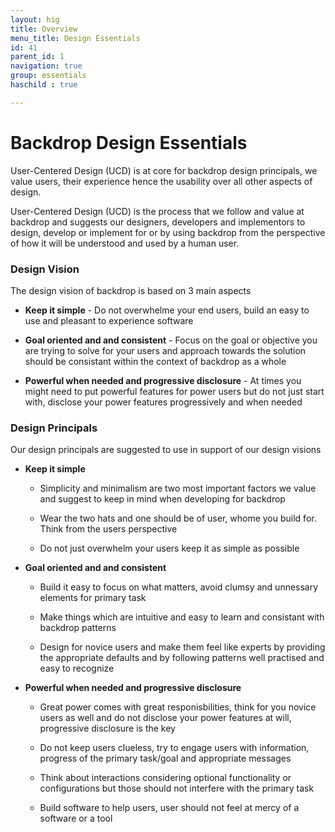 ```yaml
---
layout: hig
title: Overview
menu_title: Design Essentials 
id: 41
parent_id: 1
navigation: true
group: essentials
haschild : true

---
```


# Backdrop Design Essentials


User-Centered Design (UCD) is at core for backdrop design principals, we value users, their experience hence the usability over all other aspects of design.

User-Centered Design (UCD) is the process that we follow and value at backdrop and suggests our designers, developers and implementors to  design, develop or implement for or by using backdrop from the perspective of how it will be understood and used by a human user.

### Design Vision
The design vision of backdrop is based on 3 main aspects

* **Keep it simple** - Do not overwhelme your end users, build an easy to use and pleasant to experience software

* **Goal oriented and and consistent** - Focus on the goal or objective you are trying to solve for your users and approach towards the solution should be consistant within the context of backdrop as a whole

* **Powerful when needed and progressive disclosure** - At times you might need to put powerful features for power users but do not just start with, disclose your power features progressively and when needed



### Design Principals

Our design principals are suggested to use in support of our design visions

* **Keep it simple**
  
  * Simplicity and minimalism are two most important factors we value and suggest to keep in mind when developing for backdrop
  
  * Wear the two hats and one should be of user, whome you build for. Think from the users perspective
  
  * Do not just overwhelm your users keep it as simple as  possible


* **Goal oriented and and consistent** 
  
  * Build it easy to focus on what matters, avoid clumsy and unnessary elements for primary task
  
  * Make things which are intuitive and easy to learn and consistant with backdrop patterns
  
  * Design for novice users and make them feel like experts by providing the appropriate defaults and by following patterns well practised and easy to recognize


* **Powerful when needed and progressive disclosure** 
  
  * Great power comes with great responisbilities, think for you novice users as well and do not disclose your power features at will, progressive disclosure is the key
  
  * Do not keep users clueless, try to engage users with information, progress of the primary task/goal and appropriate messages
  
  * Think about interactions considering optional functionality or configurations but those should not interfere with the primary task
  
  * Build software to help users, user should not feel at mercy of a software or a tool
